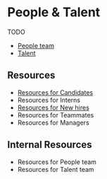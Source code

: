 # People & Talent

TODO

- [People team](people-ops/index.md)
- [Talent](talent/index.md)

## Resources

- [Resources for Candidates](resources_for_candidates.md)
- Resources for Interns
- [Resources for New hires](resources-for-new-hires/index.md)
- Resources for Teammates
- Resources for Managers

## Internal Resources

- Resources for People team
- Resources for Talent team